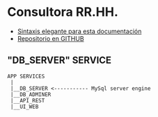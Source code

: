# Consultora RR.HH.
- [Sintaxis elegante para esta documentación](https://docs.github.com/es/github/writing-on-github/getting-started-with-writing-and-formatting-on-github/basic-writing-and-formatting-syntax)
- [Repositorio en GITHUB](https://github.com/sergioarieljuarez/rrhh-pp3-2022)

## "DB_SERVER" SERVICE

```
APP SERVICES
 |
 |__DB_SERVER <----------- MySql server engine
 |__DB_ADMINER
 |__API_REST
 |__UI_WEB 
```
